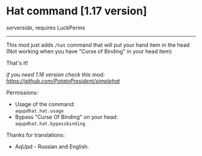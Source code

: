 # Hat command [1.17 version]
_serverside_, requires LuckPerms
____
This mod just adds `/hat` command that will put your hand item in the head (Not working when you have "Curse of Binding" in your head item)

That's it!

_if you need 1.16 version check this mod: https://github.com/PotatoPresident/simplehat_

Permissions:
* Usage of the command: </br>
`aqupdhat.hat.usage`
* Bypass "Curse Of Binding" on your head: </br>
`aqupdhat.hat.bypassbinding`

Thanks for translations:
* AqUpd - Russian and English.
